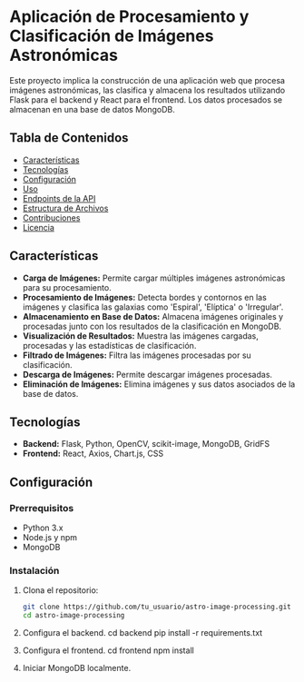 # Aplicación de Procesamiento y Clasificación de Imágenes Astronómicas

Este proyecto implica la construcción de una aplicación web que procesa imágenes astronómicas, las clasifica y almacena los resultados utilizando Flask para el backend y React para el frontend. Los datos procesados se almacenan en una base de datos MongoDB.

## Tabla de Contenidos

- [Características](#características)
- [Tecnologías](#tecnologías)
- [Configuración](#configuración)
- [Uso](#uso)
- [Endpoints de la API](#endpoints-de-la-api)
- [Estructura de Archivos](#estructura-de-archivos)
- [Contribuciones](#contribuciones)
- [Licencia](#licencia)

## Características

- **Carga de Imágenes:** Permite cargar múltiples imágenes astronómicas para su procesamiento.
- **Procesamiento de Imágenes:** Detecta bordes y contornos en las imágenes y clasifica las galaxias como 'Espiral', 'Elíptica' o 'Irregular'.
- **Almacenamiento en Base de Datos:** Almacena imágenes originales y procesadas junto con los resultados de la clasificación en MongoDB.
- **Visualización de Resultados:** Muestra las imágenes cargadas, procesadas y las estadísticas de clasificación.
- **Filtrado de Imágenes:** Filtra las imágenes procesadas por su clasificación.
- **Descarga de Imágenes:** Permite descargar imágenes procesadas.
- **Eliminación de Imágenes:** Elimina imágenes y sus datos asociados de la base de datos.

## Tecnologías

- **Backend:** Flask, Python, OpenCV, scikit-image, MongoDB, GridFS
- **Frontend:** React, Axios, Chart.js, CSS

## Configuración

### Prerrequisitos

- Python 3.x
- Node.js y npm
- MongoDB

### Instalación

1. Clona el repositorio:
   ```bash
   git clone https://github.com/tu_usuario/astro-image-processing.git
   cd astro-image-processing

2. Configura el backend.
   cd backend
   pip install -r requirements.txt

3. Configura el frontend.
   cd frontend
   npm install

4. Iniciar MongoDB localmente.


